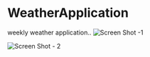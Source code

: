 # WeatherApplication
weekly weather application..
![Screen Shot -1 ](https://github.com/PoovarasanKG/WeatherApplication/assets/77930091/d0b1604f-5838-4822-bbc3-c626a14ccc49)


![Screen Shot - 2 ](https://github.com/PoovarasanKG/WeatherApplication/assets/77930091/79d5bc08-b6d3-426f-988c-1d750eca9cf1)
